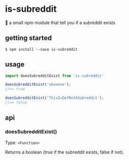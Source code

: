 # is-subreddit
:aerial_tramway: a small npm module that tell you if a subreddit exists

## getting started

```shell
$ npm install --save is-subreddit
```

## usage
```javascript
import doesSubredditExist from 'is-subreddit'

doesSubredditExist('xboxone');
//=> true

doesSubredditExist('ThisIsDefNotASubreddit');
//=> false
```

## api 

### doesSubredditExist()

Type: `<Function>`

Returns a boolean (true if the subreddit exists, false if not).
